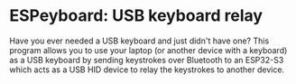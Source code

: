 # ESPeyboard: USB keyboard relay

Have you ever needed a USB keyboard and just didn't have one? This program
allows you to use your laptop (or another device with a keyboard) as a USB
keyboard by sending keystrokes over Bluetooth to an ESP32-S3 which acts as a
USB HID device to relay the keystrokes to another device.


